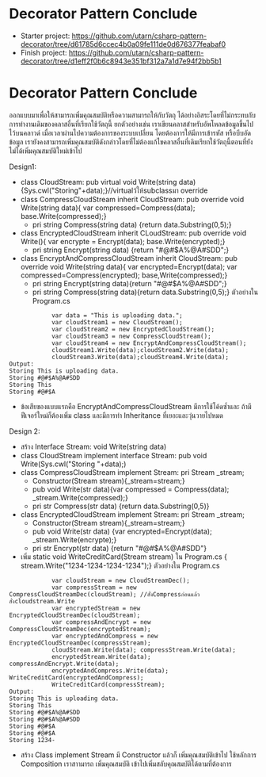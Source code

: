 # Decorator Pattern Conclude
- Starter project: https://github.com/utarn/csharp-pattern-decorator/tree/d61785d6ccec4b0a09fe111de0d676377feabaf0
- Finish project: https://github.com/utarn/csharp-pattern-decorator/tree/d1eff2f0b6c8943e351bf312a7a1d7e94f2bb5b1
# Decorator Pattern Conclude
ออกแบบมาเพื่อให้สามารถเพิ่มคุณสมบัติหรือความสามารถให้กับวัตถุ ได้อย่างอิสระโดยที่ไม่กระทบกับการทำงานเดิมของคลาสอื่นที่เรียกใช้วัตถุนี้ ยกตัวอย่างเช่น เราเขียนคลาสสำหรับอัพโหลดข้อมูลขึ้นไปไว้บนคลาวด์ เมื่อเวลาผ่านไปความต้องการของระบบเปลี่ยน โดยต้องการให้มีการเข้ารหัส หรือบีบอัดข้อมูล เรายังคงสามารถเพิ่มคุณสมบัติดังกล่าวโดยที่ไม่ต้องแก้ไขคลาสอื่นที่เดิมเรียกใช้วัตถุนี้ตอนที่ยังไม่ได้เพิ่มคุณสมบัติใหม่เข้าไป

Design1: 
- class CloudStream: pub virtual void Write(string data){Sys.cwl("Storing"+data);}//virtualว้ให้subclassมา override
- class CompressCloudStream inherit CloudStream: pub override void Write(string data){
	var compressed=Compress(data); base.Write(compressed);}
	- pri string Compress(string data) {return data.Substring(0,5);}
- class EncryptedCloudStream inherit CLoudStream: pub override void Write(){
	var encrypte = Encrypt(data); base.Write(encrypted);}
	- pri string Encrypt(string data) {return "#@#$A%@A#SDD";}
- class EncryptAndCompressCloudStream inherit CloudStream: pub override void Write(string data){
	var encrypted=Encrypt(data); var compressed=Compress(encrypted); base,Write(compressed);}
	- pri string Encrypt(string data){return "#@#$A%@A#SDD";}
	- pri string Compress(string data){return data.Substring(0,5);}
ตัวอย่างใน Program.cs
```
			var data = "This is uploading data.";
            var cloudStream1 = new CloudStream();
            var cloudStream2 = new EncryptedCloudStream();
            var cloudStream3 = new CompressCloudStream();
            var cloudStream4 = new EncryptAndCompressCloudStream();
			cloudStream1.Write(data);cloudStream2.Write(data);
			cloudStream3.Write(data);cloudStream4.Write(data);
Output:
Storing This is uploading data.
Storing #@#$A%@A#SDD
Storing This 
Storing #@#$A
```
- ข้อเสียของแบบแรกคือ EncryptAndCompressCloudStream มีการใช้โค้ดซ้ำและ ถ้ามีฟีเจอร์ใหม่ก็ต้องเพิ่ม class และมีการทำ Inheritance
ที่เยอะและวุ่นวายไปหมด

Design 2:
- สร้าง Interface Stream: void Write(string data)
- class CloudStream implement interface Stream: pub void Write(Sys.cwl("Storing "+data);)
- class CompressCloudStream implement Stream: pri Stream _stream;
	- Constructor(Stream stream){_stream=stream;}
	- pub void Write(str data){var compressed = Compress(data); _stream.Write(compressed);}
	- pri str Compress(str data) {return data.Substring(0,5)}
- class EncryptedCloudStream implement Stream: pri Stream _stream;
	- Constructor(Stream stream){_stream=stream;}
	- pub void Write(str data) {var encrypted=Encrypt(data); _stream.Write(encrypte);}
	- pri str Encrypt(str data) {return "#@#$A%@A#SDD"}
- เพิ่ม static void WriteCreditCard(Stream stream) ใน Program.cs {
    stream.Write("1234-1234-1234-1234");}
ตัวอย่างใน Program.cs
```
            var cloudStream = new CloudStreamDec();
            var compressStream = new CompressCloudStreamDec(cloudStream); //สั่งCompressก่อนแล้วสั่งcloudstream.Write
            var encryptedStream = new EncryptedCloudStreamDec(cloudStream);
            var compressAndEncrypt = new CompressCloudStreamDec(encryptedStream);
            var encryptedAndCompress = new EncryptedCloudStreamDec(compressStream);
            cloudStream.Write(data); compressStream.Write(data);
            encryptedStream.Write(data); compressAndEncrypt.Write(data);
            encryptedAndCompress.Write(data); WriteCreditCard(encryptedAndCompress);
            WriteCreditCard(compressStream);
Output:
Storing This is uploading data.
Storing This 
Storing #@#$A%@A#SDD
Storing #@#$A%@A#SDD
Storing #@#$A
Storing #@#$A
Storing 1234-
```
- สร้าง Class implement Stream มี Constructor แล้วก็ เพิ่มคุณสมบัติเข้าไป
ใช้หลักการ Composition เราสาามารถ เพิ่มคุณสมบัติ เข้าไปเพิ่มสลับคุณสมบัติได้ตามที่ต้องการ